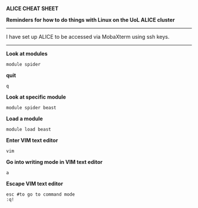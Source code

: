 **ALICE CHEAT SHEET**

**Reminders for how to do things with Linux on the UoL ALICE cluster**
***
I have set up ALICE to be accessed via MobaXterm using ssh keys.
***
**Look at modules**
```
module spider
```
**quit**
```
q
```
**Look at specific module**
```
module spider beast
```
**Load a module**
```
module load beast
```

**Enter VIM text editor**
```
vim
```

**Go into writing mode in VIM text editor**
```
a
```

**Escape VIM text editor**
```
esc #to go to command mode
:q!
```
